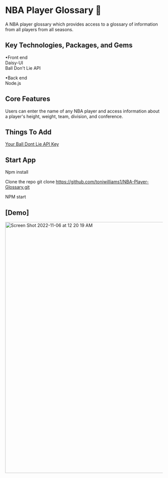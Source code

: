 # NBA Player Glossary  🏀
 
A NBA player glossary which provides access to a glossary of information from all players from all seasons.

## Key Technologies, Packages, and Gems

•Front end <br>
Daisy-UI <br>
Ball Don't Lie API

•Back end <br>
Node.js 

## Core Features

Users can enter the name of any NBA player and access information about a player's height, weight, team, division, and conference.

## Things To Add

[Your Ball Dont Lie API Key](https://www.balldontlie.io/#players)

## Start App

Npm install

Clone the repo git clone https://github.com/toniwilliams1/NBA-Player-Glossary.git

NPM start

## [Demo]
<img width="800" alt="Screen Shot 2022-11-06 at 12 20 19 AM" src="https://user-images.githubusercontent.com/100317017/200154003-f24573ce-db07-4128-a2d3-ff25c49695d7.png">









